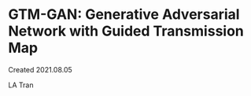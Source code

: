# GTM-GAN: Generative Adversarial Network with Guided Transmission Map


Created 2021.08.05

LA Tran
